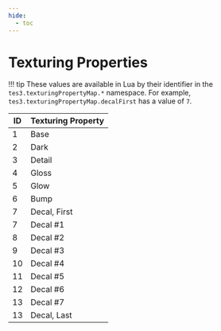 ```yaml
---
hide:
  - toc
---
```


# Texturing Properties

!!! tip
	These values are available in Lua by their identifier in the `tes3.texturingPropertyMap.*` namespace. For example, `tes3.texturingPropertyMap.decalFirst` has a value of `7`.

ID | Texturing Property
-- | ---------------------
1  | Base
2  | Dark
3  | Detail
4  | Gloss
5  | Glow
6  | Bump
7  | Decal, First
7  | Decal #1
8  | Decal #2
9  | Decal #3
10 | Decal #4
11 | Decal #5
12 | Decal #6
13 | Decal #7
13 | Decal, Last